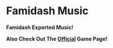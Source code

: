 # Famidash Music

**Famidash Exported Music!**

**Also Check Out The [Official](https://github.com/tfdsoft/famidash) Game Page!**
